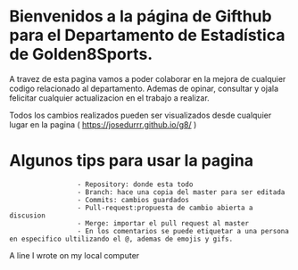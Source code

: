 # Bienvenidos a la página de Gifthub para el Departamento de Estadística de Golden8Sports.

A travez de esta pagina vamos a poder colaborar en la mejora de cualquier codigo relacionado al departamento. Ademas de opinar, consultar y ojala felicitar cualquier actualizacion en el trabajo a realizar.

Todos los cambios realizados pueden ser visualizados desde cualquier lugar en la pagina ( https://josedurrr.github.io/g8/ )

# Algunos tips para usar la pagina

                     - Repository: donde esta todo
                     - Branch: hace una copia del master para ser editada
                     - Commits: cambios guardados
                     - Pull-request:propuesta de cambio abierta a discusion
                     - Merge: importar el pull request al master
                     - En los comentarios se puede etiquetar a una persona en especifico ultilizando el @, ademas de emojis y gifs.
                     
A line I wrote on my local computer
